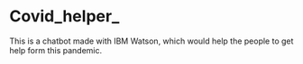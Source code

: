 # Covid_helper_
This is a chatbot made with IBM Watson, which would help the people to get help form this pandemic.

